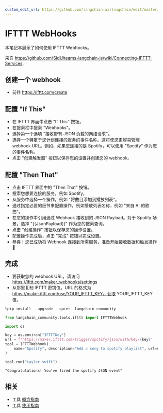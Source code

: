 ```yaml
---
custom_edit_url: https://github.com/langchain-ai/langchain/edit/master/docs/docs/integrations/tools/ifttt.ipynb
---
```


# IFTTT WebHooks

本笔记本展示了如何使用 IFTTT Webhooks。

来自 https://github.com/SidU/teams-langchain-js/wiki/Connecting-IFTTT-Services.

## 创建一个 webhook
- 前往 https://ifttt.com/create

## 配置 "If This"
- 在 IFTTT 界面中点击 "If This" 按钮。
- 在搜索栏中搜索 "Webhooks"。
- 选择第一个选项 "接收带有 JSON 负载的网络请求"。
- 选择一个特定于您计划连接的服务的事件名称。这将使您更容易管理 webhook URL。例如，如果您连接的是 Spotify，可以使用 "Spotify" 作为您的事件名称。
- 点击 "创建触发器" 按钮以保存您的设置并创建您的 webhook。

## 配置 "Then That"
- 点击 IFTTT 界面中的 "Then That" 按钮。
- 搜索您想要连接的服务，例如 Spotify。
- 从服务中选择一个操作，例如 "将曲目添加到播放列表"。
- 通过指定必要的细节来配置操作，例如播放列表名称，例如 "来自 AI 的歌曲"。
- 在您的操作中引用通过 Webhook 接收到的 JSON Payload。对于 Spotify 场景，选择 "{{JsonPayload}}" 作为您的搜索查询。
- 点击 "创建操作" 按钮以保存您的操作设置。
- 配置操作完成后，点击 "完成" 按钮以完成设置。
- 恭喜！您已成功将 Webhook 连接到所需服务，准备开始接收数据和触发操作 🎉

## 完成
- 要获取您的 webhook URL，请访问 https://ifttt.com/maker_webhooks/settings
- 从那里复制 IFTTT 密钥值。URL 的格式为 https://maker.ifttt.com/use/YOUR_IFTTT_KEY。获取 YOUR_IFTTT_KEY 值。



```python
%pip install --upgrade --quiet  langchain-community
```


```python
from langchain_community.tools.ifttt import IFTTTWebhook
```


```python
import os

key = os.environ["IFTTTKey"]
url = f"https://maker.ifttt.com/trigger/spotify/json/with/key/{key}"
tool = IFTTTWebhook(
    name="Spotify", description="Add a song to spotify playlist", url=url
)
```


```python
tool.run("taylor swift")
```



```output
"Congratulations! You've fired the spotify JSON event"
```

## 相关

- 工具 [概念指南](/docs/concepts/#tools)
- 工具 [使用指南](/docs/how_to/#tools)